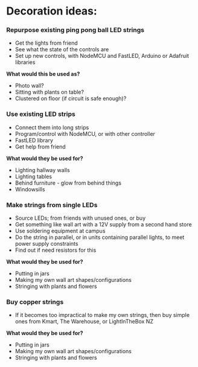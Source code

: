 # Decoration ideas:


### Repurpose existing ping pong ball LED strings 
* Get the lights from friend
* See what the state of the controls are
* Set up new controls, with NodeMCU and FastLED, Arduino or Adafruit libraries

**What would this be used as?**
* Photo wall?
* Sitting with plants on table?
* Clustered on floor (if circuit is safe enough)?


### Use existing LED strips
* Connect them into long strips
* Program/control with NodeMCU, or with other controller
* FastLED library
* Get help from friend

**What would they be used for?**
* Lighting hallway walls
* Lighting tables
* Behind furniture - glow from behind things
* Windowsills


### Make strings from single LEDs
* Source LEDs; from friends with unused ones, or buy
* Get something like wall art with a 12V supply from a second hand store
* Use soldering equipment at campus
* Do the string in parallel, or in units containing parallel lights, to meet power supply constraints
* Find out if need resistors for this

**What would they be used for?**
* Putting in jars
* Making my own wall art shapes/configurations
* Stringing with plants and flowers


### Buy copper strings
* If it becomes too impractical to make my own strings, then buy simple ones from Kmart, The Warehouse, or LightInTheBox NZ

**What would they be used for?**
* Putting in jars
* Making my own wall art shapes/configurations
* Stringing with plants and flowers
